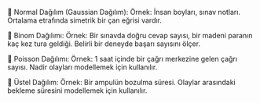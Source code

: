 🔹 Normal Dağılım (Gaussian Dağılım):
Örnek: İnsan boyları, sınav notları.
Ortalama etrafında simetrik bir çan eğrisi vardır.


🔹 Binom Dağılımı:
Örnek: Bir sınavda doğru cevap sayısı, bir madeni paranın kaç kez tura geldiği.
Belirli bir deneyde başarı sayısını ölçer.


🔹 Poisson Dağılımı:
Örnek: 1 saat içinde bir çağrı merkezine gelen çağrı sayısı.
Nadir olayları modellemek için kullanılır.


🔹 Üstel Dağılım:
Örnek: Bir ampulün bozulma süresi.
Olaylar arasındaki bekleme süresini modellemek için kullanılır.